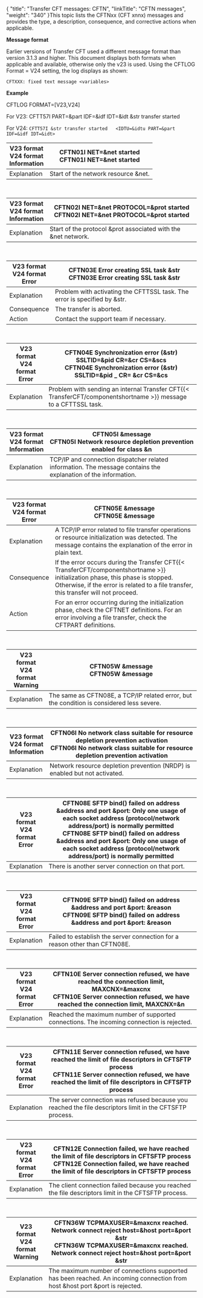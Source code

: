 {
    "title": "Transfer CFT messages: CFTN",
    "linkTitle": "CFTN messages",
    "weight": "340"
}This topic lists the CFTNxx (CFT xnnx) messages and provides the type, a description, consequence, and corrective actions when applicable.

**Message format**

Earlier versions of Transfer CFT used a different message format than version 3.1.3 and higher. This document displays both formats when applicable and available, otherwise only the v23 is used. Using the CFTLOG Format = V24 setting, the log displays as shown:

`CFTXXX: fixed text message <variables>`

**Example**

CFTLOG FORMAT=\[V23,V24\]

For V23: CFTT57I PART=&part IDF=&idf IDT=&idt &str transfer started

For V24: `CFTT57I &str transfer started   <IDTU=&idtu PART=&part IDF=&idf IDT=&idt>`


| V23 format<br/> V24 format<br/> Information | <span id="CFTN01I"></span>CFTN01I NET=&amp;net started<br/> CFTN01I NET=&amp;net started |
| --- | --- |
| Explanation | Start of the network resource &amp;net. |


 


| V23 format<br/> V24 format<br/> Information | <span id="CFTN02I"></span>CFTN02I NET=&amp;net PROTOCOL=&amp;prot started<br/> CFTN02I NET=&amp;net PROTOCOL=&amp;prot started |
| --- | --- |
| Explanation | Start of the protocol &amp;prot associated with the &amp;net network. |


 


| V23 format<br/> V24 format<br/> Error | <span id="CFTN03E"></span>CFTN03E Error creating SSL task &amp;str<br/> CFTN03E Error creating SSL task &amp;str |
| --- | --- |
| Explanation | Problem with activating the CFTTSSL task. The error is specified by &amp;str. |
| Consequence | The transfer is aborted. |
| Action | Contact the support team if necessary. |


 


| V23 format<br/> V24 format<br/> Error | <span id="CFTN04E"></span>CFTN04E Synchronization error (&amp;str) SSLTID=&amp;pid CR=&amp;cr CS=&amp;scs<br/> CFTN04E Synchronization error (&amp;str) SSLTID=&amp;pid _ CR= &amp;cr CS=&amp;cs |
| --- | --- |
| Explanation | Problem with sending an internal Transfer CFT{{< TransferCFT/componentshortname  >}} message to a CFTTSSL task. |


 


| V23 format<br/> V24 format<br/> Information | <span id="CFTN05I"></span>CFTN05I &amp;message<br/> CFTN05I Network resource depletion prevention enabled for class &amp;n |
| --- | --- |
| Explanation | TCP/IP and connection dispatcher related information. The message contains the explanation of the information.  |


 


| V23 format<br/> V24 format<br/> Error | <span id="CFTN05E"></span>CFTN05E &amp;message<br/> CFTN05E &amp;message |
| --- | --- |
| Explanation | A TCP/IP error related to file transfer operations or resource initialization was detected. The message contains the explanation of the error in plain text. |
| Consequence  | If the error occurs during the Transfer CFT{{< TransferCFT/componentshortname  >}} initialization phase, this phase is stopped. Otherwise, if the error is related to a file transfer, this transfer will not proceed.  |
| Action  | For an error occurring during the initialization phase, check the CFTNET definitions. For an error involving a file transfer, check the CFTPART definitions.  |


 


| V23 format<br/> V24 format<br/> Warning | <span id="CFTN05W"></span>CFTN05W &amp;message<br/> CFTN05W &amp;message |
| --- | --- |
| Explanation | The same as CFTN08E, a TCP/IP related error, but the condition is considered less severe. |


 


| V23 format<br/> V24 format<br/> Information | <span id="CFTN05W"></span><span id="CFTN06I"></span>CFTN06I No network class suitable for resource depletion prevention activation<br/> CFTN06I No network class suitable for resource depletion prevention activation |
| --- | --- |
| Explanation | Network resource depletion prevention (NRDP) is enabled but not activated. |


 


| V23 format<br/> V24 format<br/> Error | <span id="CFTN08E"></span>CFTN08E SFTP bind() failed on address &amp;address and port &amp;port: Only one usage of each socket address (protocol/network address/port) is normally permitted<br/> CFTN08E SFTP bind() failed on address &amp;address and port &amp;port: Only one usage of each socket address (protocol/network address/port) is normally permitted |
| --- | --- |
| Explanation | There is another server connection on that port.  |


 


| V23 format<br/> V24 format<br/> Error | <span id="CFTN09E"></span>CFTN09E SFTP bind() failed on address &amp;address and port &amp;port: &amp;reason<br/> CFTN09E SFTP bind() failed on address &amp;address and port &amp;port: &amp;reason |
| --- | --- |
| Explanation | Failed to establish the server connection for a reason other than CFTN08E.  |


 


| V23 format<br/> V24 format<br/> Error  | <span id="CFTN10E"></span>CFTN10E Server connection refused, we have reached the connection limit, MAXCNX=&amp;maxcnx<br/> CFTN10E Server connection refused, we have reached the connection limit, MAXCNX=&amp;n |
| --- | --- |
| Explanation  | Reached the maximum number of supported connections. The incoming connection is rejected.  |


 


| V23 format<br/> V24 format<br/> Error  | CFTN11E Server connection refused, we have reached the limit of file descriptors in CFTSFTP process<br/> CFTN11E Server connection refused, we have reached the limit of file descriptors in CFTSFTP process |
| --- | --- |
| Explanation  | The server connection was refused because you reached the file descriptors limit in the CFTSFTP process.  |


 


| V23 format<br/> V24 format<br/> Error  | CFTN12E Connection failed, we have reached the limit of file descriptors in CFTSFTP process<br/> CFTN12E Connection failed, we have reached the limit of file descriptors in CFTSFTP process |
| --- | --- |
| Explanation  | The client connection failed because you reached the file descriptors limit in the CFTSFTP process.  |


 


| V23 format<br/> V24 format<br/> Warning | <span id="CFTN36W"></span>CFTN36W TCPMAXUSER=&amp;maxcnx reached. Network connect reject host=&amp;host port=&amp;port &amp;str<br/> CFTN36W TCPMAXUSER=&amp;maxcnx reached. Network connect reject host=&amp;host port=&amp;port &amp;str |
| --- | --- |
| Explanation | The maximum number of connections supported has been reached. An incoming connection from host &amp;host port &amp;port is rejected. |

